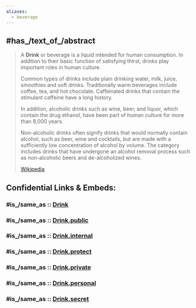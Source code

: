 ```yaml
---
aliases:
  - beverage
---
```



## #has_/text_of_/abstract 

> A **Drink** or beverage is a liquid intended for human consumption. 
> In addition to their basic function of satisfying thirst, drinks play important roles in human culture. 
> 
> Common types of drinks include plain drinking water, milk, juice, smoothies and soft drinks. 
> Traditionally warm beverages include coffee, tea, and hot chocolate. 
> Caffeinated drinks that contain the stimulant caffeine have a long history.
>
> In addition, alcoholic drinks such as wine, beer, and liquor, which contain the drug ethanol,
>  have been part of human culture for more than 8,000 years. 
>  
>  Non-alcoholic drinks often signify drinks that would normally contain alcohol, such as beer, wine and cocktails, but are made with a sufficiently low concentration of alcohol by volume. The category includes drinks that have undergone an alcohol removal process such as non-alcoholic beers and de-alcoholized wines.
>
> [Wikipedia](https://en.wikipedia.org/wiki/Drink) 


## Confidential Links & Embeds: 

### #is_/same_as :: [Drink](Drink.md) 

### #is_/same_as :: [Drink.public](/_public/Economics/Home_Economics/Cooking/Food/Drink.public.md) 

### #is_/same_as :: [Drink.internal](/_internal/Economics/Home_Economics/Cooking/Food/Drink.internal.md) 

### #is_/same_as :: [Drink.protect](/_protect/Economics/Home_Economics/Cooking/Food/Drink.protect.md) 

### #is_/same_as :: [Drink.private](/_private/Economics/Home_Economics/Cooking/Food/Drink.private.md) 

### #is_/same_as :: [Drink.personal](/_personal/Economics/Home_Economics/Cooking/Food/Drink.personal.md) 

### #is_/same_as :: [Drink.secret](/_secret/Economics/Home_Economics/Cooking/Food/Drink.secret.md)

